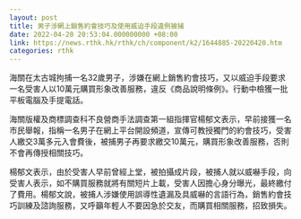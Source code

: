 ```yaml
---
layout: post
title: 男子涉網上銷售約會技巧及使用威迫手段違例被捕
date: 2022-04-20 20:53:04.000000000 +08:00
link: https://news.rthk.hk/rthk/ch/component/k2/1644885-20220420.htm
categories: rthk
---
```


海關在太古城拘捕一名32歲男子，涉嫌在網上銷售約會技巧，又以威迫手段要求一名受害人以10萬元購買形象改善服務，違反《商品說明條例》。行動中檢獲一批平板電腦及手提電話。

海關版權及商標調查科不良營商手法調查第一組指揮官楊郁文表示，早前接獲一名市民舉報，指稱一名男子在網上平台開設頻道，宣傳可教授獨門的約會技巧，受害人繳交3萬多元入會費後，被捕男子再要求繳交10萬元，購買形象改善服務，否則不會再傳授相關技巧。

楊郁文表示，由於受害人早前曾經上堂，被拍攝成片段，被捕人就以威嚇手段，向受害人表示，如不購買服務就將有關短片上載，受害人因擔心身分曝光，最終繳付了費用。楊郁文說，被捕人涉嫌使用誤導性遺漏及具威嚇的言語行為，銷售約會技巧訓練及諮詢服務，又呼籲年輕人不要因急於交友，而購買相關服務，招致損失。

